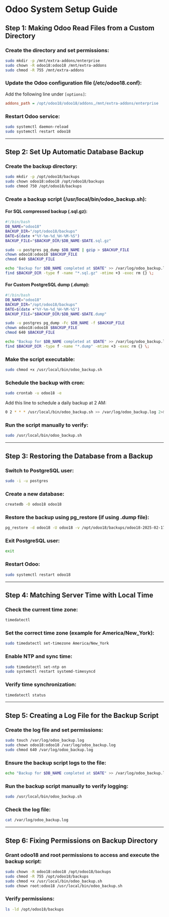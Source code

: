# Odoo System Setup Guide

## Step 1: Making Odoo Read Files from a Custom Directory
### Create the directory and set permissions:
```bash
sudo mkdir -p /mnt/extra-addons/enterprise
sudo chown -R odoo18:odoo18 /mnt/extra-addons
sudo chmod -R 755 /mnt/extra-addons
```

### Update the Odoo configuration file (/etc/odoo18.conf):
Add the following line under `[options]`:
```ini
addons_path = /opt/odoo18/odoo18/addons,/mnt/extra-addons/enterprise
```

### Restart Odoo service:
```bash
sudo systemctl daemon-reload
sudo systemctl restart odoo18
```

---

## Step 2: Set Up Automatic Database Backup
### Create the backup directory:
```bash
sudo mkdir -p /opt/odoo18/backups
sudo chown odoo18:odoo18 /opt/odoo18/backups
sudo chmod 750 /opt/odoo18/backups
```

### Create a backup script (/usr/local/bin/odoo_backup.sh):
#### For SQL compressed backup (.sql.gz):
```bash
#!/bin/bash
DB_NAME="odoo18"
BACKUP_DIR="/opt/odoo18/backups"
DATE=$(date +"%Y-%m-%d_%H-%M-%S")
BACKUP_FILE="$BACKUP_DIR/$DB_NAME-$DATE.sql.gz"

sudo -u postgres pg_dump $DB_NAME | gzip > $BACKUP_FILE
chown odoo18:odoo18 $BACKUP_FILE
chmod 640 $BACKUP_FILE

echo "Backup for $DB_NAME completed at $DATE" >> /var/log/odoo_backup.log
find $BACKUP_DIR -type f -name "*.sql.gz" -mtime +3 -exec rm {} \;
```

#### For Custom PostgreSQL dump (.dump):
```bash
#!/bin/bash
DB_NAME="odoo18"
BACKUP_DIR="/opt/odoo18/backups"
DATE=$(date +"%Y-%m-%d_%H-%M-%S")
BACKUP_FILE="$BACKUP_DIR/$DB_NAME-$DATE.dump"

sudo -u postgres pg_dump -Fc $DB_NAME -f $BACKUP_FILE
chown odoo18:odoo18 $BACKUP_FILE
chmod 640 $BACKUP_FILE

echo "Backup for $DB_NAME completed at $DATE" >> /var/log/odoo_backup.log
find $BACKUP_DIR -type f -name "*.dump" -mtime +3 -exec rm {} \;
```

### Make the script executable:
```bash
sudo chmod +x /usr/local/bin/odoo_backup.sh
```

### Schedule the backup with cron:
```bash
sudo crontab -u odoo18 -e
```
Add this line to schedule a daily backup at 2 AM:
```bash
0 2 * * * /usr/local/bin/odoo_backup.sh >> /var/log/odoo_backup.log 2>&1
```

### Run the script manually to verify:
```bash
sudo /usr/local/bin/odoo_backup.sh
```

---

## Step 3: Restoring the Database from a Backup
### Switch to PostgreSQL user:
```bash
sudo -i -u postgres
```
### Create a new database:
```bash
createdb -O odoo18 odoo18
```
### Restore the backup using pg_restore (if using .dump file):
```bash
pg_restore -d odoo18 -U odoo18 -v /opt/odoo18/backups/odoo18-2025-02-17_10-17-49.dump
```
### Exit PostgreSQL user:
```bash
exit
```
### Restart Odoo:
```bash
sudo systemctl restart odoo18
```

---

## Step 4: Matching Server Time with Local Time
### Check the current time zone:
```bash
timedatectl
```
### Set the correct time zone (example for America/New_York):
```bash
sudo timedatectl set-timezone America/New_York
```
### Enable NTP and sync time:
```bash
sudo timedatectl set-ntp on
sudo systemctl restart systemd-timesyncd
```
### Verify time synchronization:
```bash
timedatectl status
```

---

## Step 5: Creating a Log File for the Backup Script
### Create the log file and set permissions:
```bash
sudo touch /var/log/odoo_backup.log
sudo chown odoo18:odoo18 /var/log/odoo_backup.log
sudo chmod 640 /var/log/odoo_backup.log
```
### Ensure the backup script logs to the file:
```bash
echo "Backup for $DB_NAME completed at $DATE" >> /var/log/odoo_backup.log
```
### Run the backup script manually to verify logging:
```bash
sudo /usr/local/bin/odoo_backup.sh
```
### Check the log file:
```bash
cat /var/log/odoo_backup.log
```

---

## Step 6: Fixing Permissions on Backup Directory
### Grant odoo18 and root permissions to access and execute the backup script:
```bash
sudo chown -R odoo18:odoo18 /opt/odoo18/backups
sudo chmod -R 755 /opt/odoo18/backups
sudo chmod +x /usr/local/bin/odoo_backup.sh
sudo chown root:odoo18 /usr/local/bin/odoo_backup.sh
```
### Verify permissions:
```bash
ls -ld /opt/odoo18/backups
```